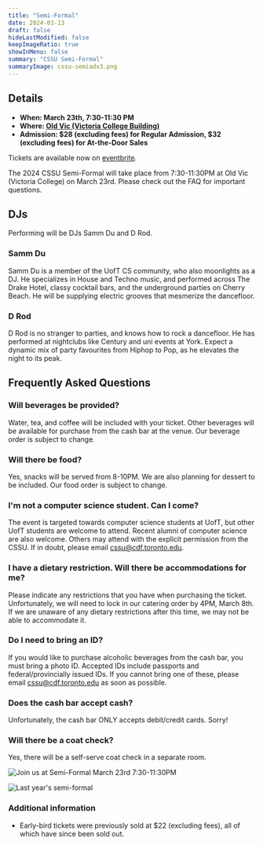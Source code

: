 ```yaml
---
title: "Semi-Formal"
date: 2024-03-13
draft: false
hideLastModified: false
keepImageRatio: true
showInMenu: false
summary: "CSSU Semi-Formal"
summaryImage: cssu-semiadv3.png
---
```


## Details

- **When: March 23th, 7:30-11:30 PM**
- **Where: [Old Vic (Victoria College Building)](https://maps.app.goo.gl/JvwuEuYYLEyGgh2x9)**
- **Admission: $28 (excluding fees) for Regular Admission, $32 (excluding fees) for At-the-Door Sales**

Tickets are available now on [eventbrite](https://www.eventbrite.com/e/cssu-semi-formal-tickets-856526944147?aff=oddtdtcreator).

The 2024 CSSU Semi-Formal will take place from 7:30-11:30PM at Old Vic (Victoria College) on March 23rd. Please check out the FAQ for important questions.

## DJs

Performing will be DJs Samm Du and D Rod.

### Samm Du

Samm Du is a member of the UofT CS community, who also moonlights as a DJ.
He specializes in House and Techno music, and performed across The Drake Hotel, classy cocktail bars, and the underground parties on Cherry Beach.
He will be supplying electric grooves that mesmerize the dancefloor.

### D Rod

D Rod is no stranger to parties, and knows how to rock a dancefloor.
He has performed at nightclubs like Century and uni events at York.
Expect a dynamic mix of party favourites from Hiphop to Pop, as he elevates the night to its peak.

## Frequently Asked Questions

### Will beverages be provided?

Water, tea, and coffee will be included with your ticket. Other beverages will be available for purchase from the cash bar at the venue. Our beverage order is subject to change.

### Will there be food?

Yes, snacks will be served from 8-10PM. We are also planning for dessert to be included. Our food order is subject to change.

### I'm not a computer science student. Can I come?

The event is targeted towards computer science students at UofT, but other UofT students are welcome to attend. Recent alumni of computer science are also welcome. Others may attend with the explicit permission from the CSSU. If in doubt, please email cssu@cdf.toronto.edu.

### I have a dietary restriction. Will there be accommodations for me?

Please indicate any restrictions that you have when purchasing the ticket. Unfortunately, we will need to lock in our catering order by 4PM, March 8th. If we are unaware of any dietary restrictions after this time, we may not be able to accommodate it.

### Do I need to bring an ID?

If you would like to purchase alcoholic beverages from the cash bar, you must bring a photo ID. Accepted IDs include passports and federal/provincially issued IDs. If you cannot bring one of these, please email cssu@cdf.toronto.edu as soon as possible.

### Does the cash bar accept cash?

Unfortunately, the cash bar ONLY accepts debit/credit cards. Sorry!

### Will there be a coat check?

Yes, there will be a self-serve coat check in a separate room.

![Join us at Semi-Formal March 23rd 7:30-11:30PM](./cssu-semiadv3.png)

![Last year's semi-formal](./2024cssu-semi-formal-placeholder-image.jpg)

### Additional information
* Early-bird tickets were previously sold at $22 (excluding fees), all of which have since been sold out.
